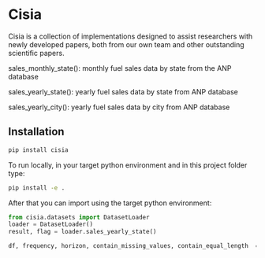 # Cisia

Cisia is a collection of implementations designed to assist researchers with newly developed papers, both from our own team and other outstanding scientific papers.

sales_monthly_state(): monthly fuel sales data by state from the ANP database
    
sales_yearly_state(): yearly fuel sales data by state from ANP database

sales_yearly_city(): yearly fuel sales data by city from ANP database


## Installation

```bash
pip install cisia
```


To run locally, in your target python environment and in this project folder type:
```bash
pip install -e .
```


After that you can import using the target python environment:

```python
from cisia.datasets import DatasetLoader
loader = DatasetLoader()
result, flag = loader.sales_yearly_state()

df, frequency, horizon, contain_missing_values, contain_equal_length  = loader.read_tsf(path_tsf=result)


